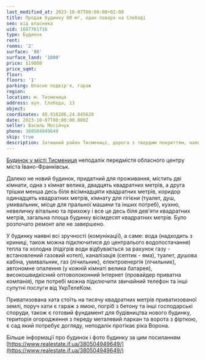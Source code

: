 ```yaml
---
last_modified_at: 2023-10-07T00:00:00+02:00
title: Продаж будинку 80 м², один поверх на Слободі
seo: від власника
uid: 1687761716
type: Будинок
rent:
rooms: '2'
surface: '80'
surface_land: '1000'
price: $19000
price_sqmt:
floor:
floors: '1'
parking: Власне подвір'я, гараж
region:
location: м. Тисмениця
address: вул. Слобода, 13
object:
coordinates: 48.918206,24.845620
date: 2023-10-07T00:00:00.000Z
seller: Василь Мосійчук
phone: 380504949649
skip: true
description: Затишний район Тисмениці, дорога з твердим покриттям, наявні всі комунікації, поруч ріка
---
```


[Будинок у місті Тисмениця](https://www.realestate.if.ua/380504949649/) неподалік передмістя обласного центру міста Івано-Франківськ.

Далеко не новий будинок, придатний для проживання, містить дві кімнати, одна з кімнат велика, двадцять квадратних метрів, а друга трішки менша десь біля вісімнадцяти квадратних метрів, коридор одинадцять квадратних метрів, кімнату для гігієни (туалет, душ, умивальник, місце для пральної машини та інших потреб), кухню, невеличку вітальню та прихожу і все це десь біля дев'яти квадратних метрів, загальна площа будинку вісімдесят квадратних метрів. Було розпочато ремонт але не завершено.

У будинку наявні всі зручності (комунікації), а саме: вода (надходить з криниці, також можна підключитися до централього водопостачання) тепла та холодна (підігрів води відбувається за рахунок газу - встановлений газовий котел), каналізація (септик - яма), туалет, душова кабіна, умивальник, газ (лічильник), електроенергія (лічильник), автономне опалення (у кожній кімнаті велика батарея), високошвидкісний оптоволоконний Інтернет (провайдер приватна компанія), при потребі можна підключити звичайний телефон та інші супутні послуги від УкрТелеКом.

Приватизована хата стоїть на тисячу квадратних метрів приватизованої землі, поруч хати є гараж з ямою, погріб з бетону та інші господарські споруди, також є готовий фундамент для будівництва нового будинку, територія огородження з переду металевий паркан та ворота з фірткою, є сад який потребує догляду, неподалік протікає ріка Ворона.

Більше інформації про будинок і фото будинку за цим посиланням [https://www.realestate.if.ua/380504949649/](https://www.realestate.if.ua/380504949649/)
